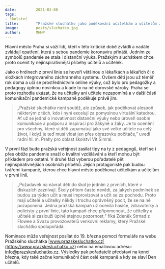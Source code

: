 ```yaml
---
date:         2021-03-08
tags:         
- školství
title:        "Pražské sluchátko jako poděkování učitelkám a učitelům za jejich snahu o kvalitní vzdělání i v době covidu"
image: 	      posts/sluchatko.jpg
author:       MHMP
---
```


Hlavní město Praha si váží lidí, kteří v této kritické době zvládli a nadále zvládají opatření, která s sebou pandemie koronaviru přináší. Jedním ze symbolů pandemie se stala i distanční výuka. Pražským sluchátkem chce proto ocenit ty nejinspirativnější příběhy učitelů a učitelek.

Jako o hrdinech z první linie se hovoří většinou o lékařkách a lékařích či o složkách integrovaného záchranného systému. Ovšem děti jsou už téměř rok doma a učí se prostřednictvím online výuky, což bylo pro pedagožky a pedagogy úplnou novinkou a klade to na ně obrovské nároky. Praha se proto rozhodla ukázat, že na učitelky ani učitele nezapomíná a v další části komunikační pandemické kampaně poděkuje právě jim.

> „Pražské sluchátko není soutěž, ale způsob, jak poděkovat alespoň některým z těch, kdo i nyní excelují za pomyslnou virtuální katedrou. Ať už se jedná o inovativnost distanční výuky nebo úroveň osobní komunikace a podporu a inspiraci pro žákyně a žáky. Je to ocenění pro všechny, které si děti zapamatují jako své velké učitele na celý život, i když je teď musí vídat jen přes obrazovku počítače,” uvedl radní hl. m. Prahy pro oblast školství Vít Šimral.

V první fázi bude pražská veřejnost zasílat tipy na ty z pedagogů, kteří se i přes obtíže pandemie snaží o kvalitní vzdělávání a kteří mohou být příkladem pro ostatní. V druhé fázi vyberou pořadatelé pět nejinspirativnějších osobních příběhů. Jejich protagonisté pak budou tvářemi kampaně, kterou chce hlavní město poděkovat učitelkám a učitelům v první linii.

> „Požadavek na návrat dětí do škol je jedním z prvních, které v diskuzích zaznívají. Školy přitom často nevědí, za jakých podmínek se budou za týden učit a musí improvizovat a učit se za pochodu. Proto mají učitelé a učitelky někdy i trochu oprávněný pocit, že se na ně pozapomíná. Jedna pražská kampaň už ocenila hasiče, zdravotníky a policisty z první linie, tato kampaň chce připomenout, že učitelky a učitelé si zaslouží úplně stejnou pozornost,“ říká Zdeněk Strnad z Flowee a Svazu provozovatelů venkovní reklamy, který Pražské sluchátko spolupořádá.

Nominace může veřejnost posílat do 19. března pomocí formuláře na webu Pražského sluchátka [www.prazskesluchatko.cz](https://www.prazskesluchatko.cz) nebo na emailovou adresu: info@prazskesluchatko.cz. Výsledky pak pořadatelé představí na konci března, kdy také začne komunikační část celé kampaně a kdy se slaví Den učitelů.
